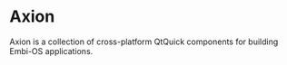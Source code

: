 Axion
====================

Axion is a collection of cross-platform QtQuick components for building Embi-OS applications.
